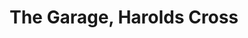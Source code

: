 ---
title: "The Garage, Harolds Cross"
url: /dublin/the-garage-harolds-cross/
shop: Autowerkstatt
---